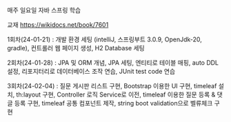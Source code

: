 매주 일요일 자바 스프링 학습

교재
https://wikidocs.net/book/7601

1회차(24-01-21) : 개발 환경 세팅 (intelliJ, 스프링부트 3.0.9, OpenJdk-20, gradle), 컨트롤러 웹 페이지 생성, H2 Database 세팅

2회차(24-01-28) : JPA 및 ORM 개념, JPA 세팅, 엔티티로 테이블 매핑, auto DDL 설정, 리포지터리로 데이터베이스 조작 연습, JUnit test code 연습

3회차(24-02-04) : 질문 게시판 리스트 구현, Bootstrap 이용한 UI 구현, timeleaf 설치, th:layout 구현, Controller 로직 Service로 이전, timeleaf 이용한 질문 등록 & 댓글 등록 구현, timeleaf 공통 컴포넌트 제작, string boot validation으로 벨류체크 구현

